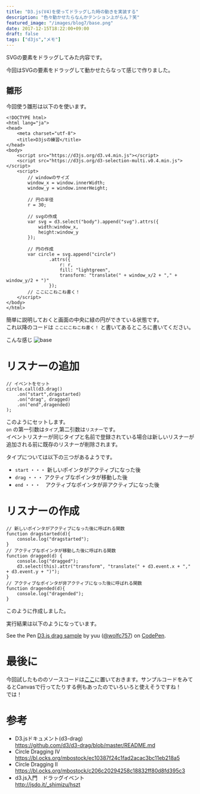 ```yaml
---
title: "D3.js(V4)を使ってドラッグした時の動きを実装する"
description: "色々動かせたらなんかテンション上がらん？笑"
featured_image: "/images/blog7/base.png"
date: 2017-12-15T18:22:00+09:00
draft: false
tags: ["d3js","メモ"]
---
```


SVGの要素をドラッグしてみた内容です。

<!--more-->

今回はSVGの要素をドラッグして動かせたらなって感じで作りました。

## 雛形

今回使う雛形は以下のを使います。  

```
<!DOCTYPE html>
<html lang="ja">
<head>
    <meta charset="utf-8">
    <title>D3jsの練習</title>
</head>
<body>
    <script src="https://d3js.org/d3.v4.min.js"></script>
    <script src="https://d3js.org/d3-selection-multi.v0.4.min.js"></script>
    <script>
        // windowのサイズ
        window_x = window.innerWidth;
        window_y = window.innerHeight;

        // 円の半径
        r = 30;

        // svgの作成
        var svg = d3.select("body").append("svg").attrs({
            width:window_x,
            height:window_y
        });

        // 円の作成
        var circle = svg.append("circle")
                .attrs({
                    r: r,
                    fill: "lightgreen",
                    transform: "translate(" + window_x/2 + "," + window_y/2 + ")"
                });
        // ここにこねこね書く！
    </script>
</body>
</html>
```

簡単に説明しておくと画面の中央に緑の円ができている状態です。  
これ以降のコードは `ここにこねこね書く！` と書いてあるところに書いてください。


こんな感じ
![base](/images/blog7/base.png "base")

# リスナーの追加
```
// イベントをセット
circle.call(d3.drag()
    .on("start",dragstarted)
    .on("drag", dragged)
    .on("end",dragended)
);
```
このようにセットします。  
`on` の第一引数は`タイプ`,第二引数は`リスナー`です。  
イベントリスナーが同じタイプと名前で登録されている場合は新しいリスナーが追加される前に既存のリスナーが削除されます。  

タイプについては以下の三つがあるようです。  

- `start` ・・・ 新しいポインタがアクティブになった後
- `drag` ・・・ アクティブなポインタが移動した後
- `end` ・・・　アクティブなポインタが非アクティブになった後

# リスナーの作成

```
// 新しいポインタがアクティブになった後に呼ばれる関数
function dragstarted(d){
    console.log("dragstarted");
}
// アクティブなポインタが移動した後に呼ばれる関数
function dragged(d) {
    console.log("dragged");
    d3.select(this).attr("transform", "translate(" + d3.event.x + "," + d3.event.y + ")");
}
// アクティブなポインタが非アクティブになった後に呼ばれる関数
function dragended(d){
    console.log("dragended");
}
```
このように作成しました。  

実行結果は以下のようになっています。　　

<p data-height="265" data-theme-id="0" data-slug-hash="wpaOma" data-default-tab="js,result" data-user="wolfc757" data-embed-version="2" data-pen-title="D3.js drag sample" class="codepen">See the Pen <a href="https://codepen.io/wolfc757/pen/wpaOma/">D3.js drag sample</a> by yuu (<a href="https://codepen.io/wolfc757">@wolfc757</a>) on <a href="https://codepen.io">CodePen</a>.</p>
<script async src="https://production-assets.codepen.io/assets/embed/ei.js"></script>

# 最後に
今回試したもののソースコードは[ここ](https://gist.github.com/wolfc757/3b954563e82790d77d088fc21c820e40)に置いておきます。サンプルコードをみてるとCanvasで行ってたりする例もあったのでいろいろと使えそうですね！  
では！  

# 参考
- D3.jsドキュメント(d3-drag)  
https://github.com/d3/d3-drag/blob/master/README.md
- Circle Dragging IV  
https://bl.ocks.org/mbostock/ec10387f24c1fad2acac3bc11eb218a5
- Circle Dragging II  
https://bl.ocks.org/mbostock/c206c20294258c18832ff80d8fd395c3
- d3.js入門　ドラッグイベント  
http://jsdo.it/_shimizu/hszt
